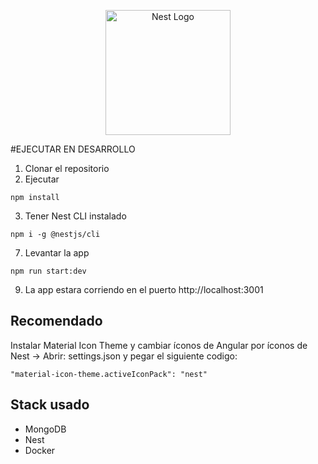 <p align="center">
  <a href="http://nestjs.com/" target="blank"><img src="https://nestjs.com/img/logo-small.svg" width="200" alt="Nest Logo" /></a>
</p>

#EJECUTAR EN DESARROLLO

1. Clonar el repositorio
2. Ejecutar

```
npm install
```
3. Tener Nest CLI instalado

```
npm i -g @nestjs/cli
```
<!-- 4. Levantar la base de datos

```
docker-compose up -d
```

5. Clonarel archivo __.env.template__ y renombrar la copia a __.env__

6. LLenar las variables de entorno definidas en el ```.env``` -->

7. Levantar la app

```
npm run start:dev
```

<!-- 8. Reconstruir la base de datos con la semilla

```
http://localhost:3000/api/v2/seed
``` -->

9. La app estara corriendo en el puerto http://localhost:3001

## Recomendado

Instalar Material Icon Theme y cambiar íconos de Angular por íconos de Nest -> Abrir: settings.json y pegar el siguiente codigo:

```
"material-icon-theme.activeIconPack": "nest"
```

## Stack usado
* MongoDB
* Nest
* Docker